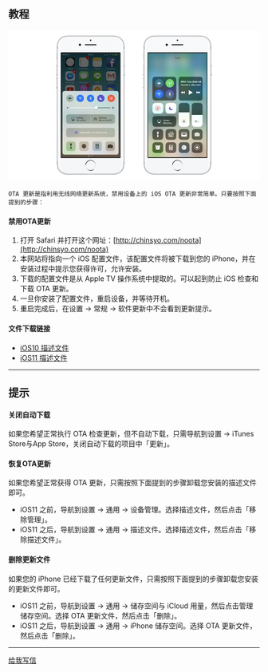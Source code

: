 ## 教程

![thumbnail](thumbnail.png)

```
OTA 更新是指利用无线网络更新系统，禁用设备上的 iOS OTA 更新非常简单。只要按照下面提到的步骤：
```
#### 禁用OTA更新
1. 打开 Safari 并打开这个网址：[http://chinsyo.com/noota](http://chinsyo.com/noota)
2. 本网站将指向一个 iOS 配置文件，该配置文件将被下载到您的 iPhone，并在安装过程中提示您获得许可，允许安装。
3. 下载的配置文件是从 Apple TV 操作系统中提取的。可以起到防止 iOS 检查和下载 OTA 更新。
4. 一旦你安装了配置文件，重启设备，并等待开机。
5. 重启完成后，在设置 -> 常规 -> 软件更新中不会看到更新提示。

#### 文件下载链接
* [iOS10 描述文件](https://raw.githubusercontent.com/chinsyo/noota/master/iOS10_NoOTA.mobileconfig)
* [iOS11 描述文件](https://raw.githubusercontent.com/chinsyo/noota/master/iOS11_NoOTA.mobileconfig)

---
## 提示

#### 关闭自动下载
如果您希望正常执行 OTA 检查更新，但不自动下载，只需导航到设置 -> iTunes Store与App Store，关闭自动下载的项目中「更新」。

#### 恢复OTA更新
如果您希望正常获得 OTA 更新，只需按照下面提到的步骤卸载您安装的描述文件即可。
* iOS11 之前，导航到设置 -> 通用 -> 设备管理。选择描述文件，然后点击「移除管理」。
* iOS11 之后，导航到设置 -> 通用 -> 描述文件。选择描述文件，然后点击「移除描述文件」。

#### 删除更新文件
如果您的 iPhone 已经下载了任何更新文件，只需按照下面提到的步骤卸载您安装的更新文件即可。
* iOS11 之前，导航到设置 -> 通用 -> 储存空间与 iCloud 用量，然后点击管理储存空间。选择 OTA 更新文件，然后点击「删除」。
* iOS11 之后，导航到设置 -> 通用 -> iPhone 储存空间。选择 OTA 更新文件，然后点击「删除」。

---
[给我写信](https://mail.qq.com/cgi-bin/qm_share?t=qm_mailme&email=lPf8-frn7fvU5eW69-v5)
